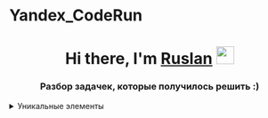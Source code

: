 # Yandex_CodeRun
<h1 align="center">Hi there, I'm <a href="https://vk.com/gipnotyin" target="_blank">Ruslan</a> 
<img src="https://github.com/blackcater/blackcater/raw/main/images/Hi.gif" height="32"/></h1>
<h3 align="center">Разбор задачек, которые получилось решить :)</h3>


<details>

<summary>Уникальные элементы</summary>

<summary>Условие задачи</summary>

   Задан массив a размера n. Необходимо посчитать количество уникальных элементов в данном массиве. Элемент называется уникальным, если встречается в массиве ровно один раз.
   
<summary>Формат ввода</summary>
   В первой строке входных данных подается одно целое число n. Во второй строке входных данных подается n целых чисел, разделенных пробелами.
   
<summary>Формат вывода</summary>
   В единственной строке выведите ответ на задачу.
   
<summary>Решение</summary>
| Ввод          | Вывод         |
| ------------- | ------------- |
| 5             | 5             |
|1 2 3 4 5      |               |
	
```python
import sys
from collections import defaultdict

def main():
  size = int(input())
  arr = [int(a) for a in input().split()]
  unic = defaultdict(int)
  count = 0
  for a in arr:
    unic[a] += 1
  for a in unic.values():
    if a == 1:
      count+=1
  print(count)


if __name__ == '__main__':
	main()
```
</details>


